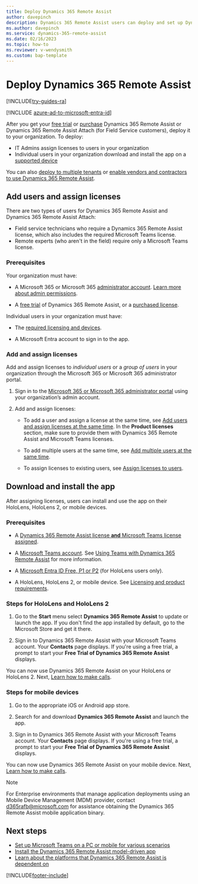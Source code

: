 ```yaml
---
title: Deploy Dynamics 365 Remote Assist
author: davepinch
description: Dynamics 365 Remote Assist users can deploy and set up Dynamics 365 Remote Assist on their devices. 
ms.author: davepinch
ms.service: dynamics-365-remote-assist
ms.date: 02/16/2023
ms.topic: how-to
ms.reviewer: v-wendysmith
ms.custom: bap-template
---
```


# Deploy Dynamics 365 Remote Assist

[!INCLUDE[try-guides-ra](../includes/try-guides-ra.md)]

[!INCLUDE [azure-ad-to-microsoft-entra-id](../includes/azure-ad-to-microsoft-entra-id.md)]

After you get your [free trial](try-remote-assist.md) or [purchase](buy-remote-assist.md) Dynamics 365 Remote Assist or Dynamics 365 Remote Assist Attach (for Field Service customers), deploy it to your organization. To deploy:

- IT Admins assign licenses to users in your organization
- Individual users in your organization download and install the app on a [supported device](./requirements.md)

You can also [deploy to multiple tenants](multi-tenant-deployment.md) or [enable vendors and contractors to use Dynamics 365 Remote Assist](vendor-use-RA.md).

## Add users and assign licenses

There are two types of users for Dynamics 365 Remote Assist and Dynamics 365 Remote Assist Attach:

- Field service technicians who require a Dynamics 365 Remote Assist license, which also includes the required Microsoft Teams license.
- Remote experts (who aren't in the field) require only a Microsoft Teams license.

### Prerequisites

Your organization must have:

- A Microsoft 365 or Microsoft 365 [administrator account](https://www.microsoft.com/microsoft-365/business/office-365-administration). [Learn more about admin permissions](/office365/admin/admin-overview/admin-overview).

- A [free trial](try-remote-assist.md) of Dynamics 365 Remote Assist, or a [purchased license](buy-remote-assist.md).

Individual users in your organization must have:

- The [required licensing and devices](./requirements.md).

- A Microsoft Entra account to sign in to the app.

### Add and assign licenses

Add and assign licenses to *individual users* or a *group of users* in your organization through the Microsoft 365 or Microsoft 365 administrator portal.

1. Sign in to the [Microsoft 365 or Microsoft 365 administrator portal](https://www.microsoft.com/microsoft-365/business/office-365-administration) using your organization’s admin account.

1. Add and assign licenses:
   - To add a user and assign a license at the same time, see [Add users and assign licenses at the same time](/office365/admin/add-users/add-users). In the **Product licenses** section, make sure to provide them with Dynamics 365 Remote Assist and Microsoft Teams licenses.

   - To add multiple users at the same time, see [Add multiple users at the same time](/microsoft-365/admin/add-users/add-users#add-multiple-users-at-the-same-time-in-dashboard-view).

   - To assign licenses to existing users, see [Assign licenses to users](/office365/admin/manage/assign-licenses-to-users).


## Download and install the app

After assigning licenses, users can install and use the app on their HoloLens, HoloLens 2, or mobile devices.

### Prerequisites

- A [Dynamics 365 Remote Assist license **and** Microsoft Teams license assigned](#add-users-and-assign-licenses).

- A [Microsoft Teams account](https://teams.microsoft.com/start). See [Using Teams with Dynamics 365 Remote Assist](/dynamics365/mixed-reality/remote-assist/set-up-teams) for more information.

- A [Microsoft Entra ID Free, P1 or P2](https://www.microsoft.com/en-us/security/business/identity-access/microsoft-entra-id) (for HoloLens users only).

- A HoloLens, HoloLens 2, or mobile device. See [Licensing and product requirements](./requirements.md).

### Steps for HoloLens and HoloLens 2

1. Go to the **Start** menu select **Dynamics 365 Remote Assist** to update or launch the app. If you don't find the app installed by default, go to the Microsoft Store and get it there.

1. Sign in to Dynamics 365 Remote Assist with your Microsoft Teams account. Your **Contacts** page displays. If you're using a free trial, a prompt to start your **Free Trial of Dynamics 365 Remote Assist** displays.

You can now use Dynamics 365 Remote Assist on your HoloLens or HoloLens 2. Next, [Learn how to make calls](making-taking-calls-hololens.md).

### Steps for mobile devices

1. Go to the appropriate iOS or Android app store.

1. Search for and download **Dynamics 365 Remote Assist** and launch the app.

1. Sign in to Dynamics 365 Remote Assist with your Microsoft Teams account. Your **Contacts** page displays. If you're using a free trial, a prompt to start your **Free Trial of Dynamics 365 Remote Assist** displays.

You can now use Dynamics 365 Remote Assist on your mobile device. Next, [Learn how to make calls](mobile-app/making-calls-with-ar.md).

> [!Note]
> For Enterprise environments that manage application deployments using an Mobile Device Management (MDM) provider, contact d365rafb@microsoft.com for assistance obtaining the Dynamics 365 Remote Assist mobile application binary.

## Next steps

- [Set up Microsoft Teams on a PC or mobile for various scenarios](set-up-teams.md)
- [Install the Dynamics 365 Remote Assist model-driven app](ra-webapp-install.md)
- [Learn about the platforms that Dynamics 365 Remote Assist is dependent on](faq-deploy.md)

[!INCLUDE[footer-include](../includes/footer-banner.md)]